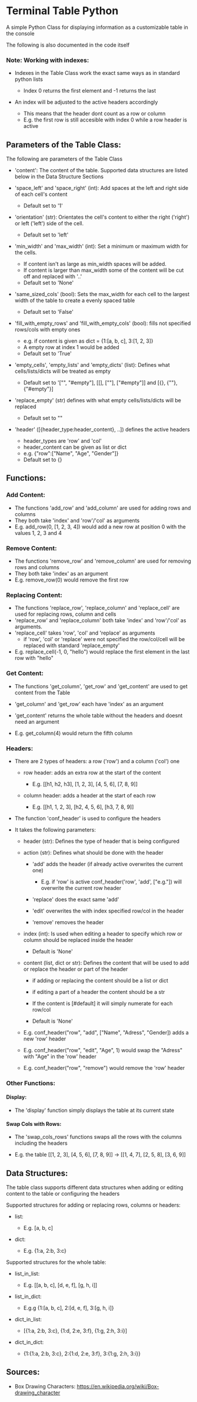 # Terminal Table Python
A simple Python Class for displaying information as a customizable table in the console

The following is also documented in the code itself

### Note: Working with indexes:

- Indexes in the Table Class work the exact same ways as in standard python lists
    - Index 0 returns the first element and -1 returns the last

- An index will be adjusted to the active headers accordingly
    - This means that the header dont count as a row or column
    - E.g. the first row is still accesible with index 0 while a row header is active

## Parameters of the Table Class:

The following are parameters of the Table Class

- 'content': The content of the table. Supported data structures are listed below in the Data Structure Sections

- 'space_left' and 'space_right' (int): Add spaces at the left and right side of each cell's content
    - Default set to '1'

- 'orientation' (str): Orientates the cell's content to either the right ('right') or left ('left') side of the cell.
    - Default set to 'left'

- 'min_width' and 'max_width' (int): Set a minimum or maximum width for the cells. 
    - If content isn't as large as min_width spaces will be added.
    - If content is larger than max_width some of the content will be cut off and replaced with '..'
    - Default set to 'None'

- 'same_sized_cols' (bool): Sets the max_width for each cell to the largest width of the table to create a evenly spaced table
    - Default set to 'False'

- 'fill_with_empty_rows' and 'fill_with_empty_cols' (bool): fills not specified rows/cols with empty ones
    - e.g. if content is given as dict = {1:[a, b, c], 3:[1, 2, 3]}
    - A empty row at index 1 would be added
    - Default set to 'True'

- 'empty_cells', 'empty_lists' and 'empty_dicts' (list): Defines what cells/lists/dicts will be treated as empty
    - Default set to '["", "#empty"], [[], [""], ["#empty"]] and [{}, {""}, {"#empty"}]

- 'replace_empty' (str) defines with what empty cells/lists/dicts will be replaced
    - Default set to ""

- 'header' ([{header_type:header_content}, ..]) defines the active headers
    - header_types are 'row' and 'col'
    - header_content can be given as list or dict
    - e.g. {"row":["Name", "Age", "Gender"]}
    - Default set to {}

## Functions:

### Add Content:

- The functions 'add_row' and 'add_column' are used for adding rows and columns
- They both take 'index' and 'row'/'col' as arguments
- E.g. add_row(0, [1, 2, 3, 4]) would add a new row at position 0 with the values 1, 2, 3 and 4

### Remove Content:

- The functions 'remove_row' and 'remove_column' are used for removing rows and columns
- They both take 'index' as an argument
- E.g. remove_row(0) would remove the first row

### Replacing Content:

- The functions 'replace_row', 'replace_column' and 'replace_cell' are used for replacing rows, column and cells
- 'replace_row' and 'replace_column' both take 'index' and 'row'/'col' as arguments.
- 'replace_cell' takes 'row', 'col' and 'replace' as arguments
    - if 'row', 'col' or 'replace' were not specified the row/col/cell will be replaced with standard 'replace_empty'
- E.g. replace_cell(-1, 0, "hello") would replace the first element in the last row with "hello"

### Get Content:

- The functions 'get_column', 'get_row' and 'get_content' are used to get content from the Table

- 'get_column' and 'get_row' each have 'index' as an argument

- 'get_content' returns the whole table without the headers and doesnt need an argument

- E.g. get_column(4) would return the fifth column

### Headers:

- There are 2 types of headers: a row ('row') and a column ('col') one

    - row header: adds an extra row at the start of the content
        - E.g. [[h1, h2, h3], [1, 2, 3], [4, 5, 6], [7, 8, 9]]

    - column header: adds a header at the start of each row
        - E.g. [[h1, 1, 2, 3], [h2, 4, 5, 6], [h3, 7, 8, 9]]

- The function 'conf_header' is used to configure the headers

- It takes the following parameters:

    - header (str): Defines the type of header that is being configured

    - action (str): Defines what should be done with the header
        
        - 'add' adds the header (if already active overwrites the current one)
            - E.g. if 'row' is active conf_header('row', 'add', ["e.g."]) will overwrite the current row header
        
        - 'replace' does the exact same 'add'

        - 'edit' overwrites the with index specified row/col in the header

        - 'remove' removes the header

    - index (int): Is used when editing a header to specify which row or column should be replaced inside the header

        - Default is 'None'

    - content (list, dict or str): Defines the content that will be used to add or replace the header or part of the header
        
        - if adding or replacing the content should be a list or dict

        - if editing a part of a header the content should be a str

        - If the content is [#default] it will simply numerate for each row/col
        
        - Default is 'None'

    - E.g. conf_header("row", "add", ["Name", "Adress", "Gender]) adds a new 'row' header
    
    - E.g. conf_header("row", "edit", "Age", 1) would swap the "Adress" with "Age" in the 'row' header
    
    - E.g. conf_header("row", "remove") would remove the 'row' header

### Other Functions:

#### Display:

- The 'display' function simply displays the table at its current state

#### Swap Cols with Rows:

-  The 'swap_cols_rows' functions swaps all the rows with the columns including the headers

- E.g. the table [[1, 2, 3], [4, 5, 6], [7, 8, 9]] -> [[1, 4, 7], [2, 5, 8], [3, 6, 9]]

## Data Structures:

The table class supports different data structures when adding or editing content to the table or configuring the headers

Supported structures for adding or replacing rows, columns or headers:

- list:
    - E.g. [a, b, c]

- dict:
    - E.g. {1:a, 2:b, 3:c}

Supported structures for the whole table:

- list_in_list:
    - E.g. [[a, b, c], [d, e, f], [g, h, i]]

- list_in_dict:
    - E.g.g {1:[a, b, c], 2:[d, e, f], 3:[g, h, i]}

- dict_in_list:
    - [{1:a, 2:b, 3:c}, {1:d, 2:e, 3:f}, {1:g, 2:h, 3:i}]

- dict_in_dict:
    - {1:{1:a, 2:b, 3:c}, 2:{1:d, 2:e, 3:f}, 3:{1:g, 2:h, 3:i}}

## Sources:

- Box Drawing Characters: https://en.wikipedia.org/wiki/Box-drawing_character
